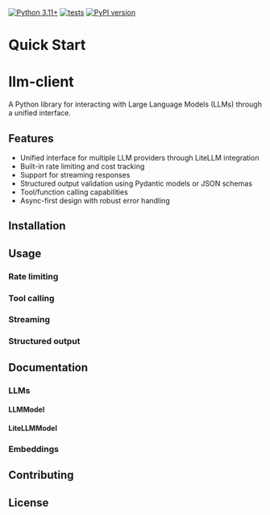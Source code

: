 [![Python 3.11+](https://img.shields.io/badge/python-3.11+-blue.svg?style=plastic)]()
[![tests](https://github.com/Future-House/llm-client/actions/workflows/test.yaml/badge.svg?style=plastic)](https://github.com/Future-House/llm-client)
[![PyPI version](https://badge.fury.io/py/fh-llm-client.svg?style=plastic)](https://badge.fury.io/py/fh-llm-client)

# Quick Start

# llm-client

A Python library for interacting with Large Language Models (LLMs) through a unified interface.

## Features

- Unified interface for multiple LLM providers through LiteLLM integration
- Built-in rate limiting and cost tracking
- Support for streaming responses
- Structured output validation using Pydantic models or JSON schemas
- Tool/function calling capabilities
- Async-first design with robust error handling

## Installation

## Usage

### Rate limiting
### Tool calling
### Streaming
### Structured output

## Documentation

### LLMs
#### LLMModel
#### LiteLLMModel

### Embeddings


## Contributing

## License
